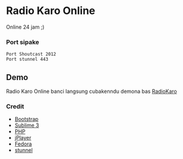 # Radio Karo Online
Online 24 jam ;)


### Port sipake
```
Port Shoutcast 2012
Port stunnel 443
```

## Demo
Radio Karo Online banci langsung cubakenndu demona bas [RadioKaro]

### Credit
- [Bootstrap]
- [Sublime 3]
- [PHP]
- [jPlayer]
- [Fedora]
- [stunnel]

[RadioKaro]:<http://karo.or.id/radio>
[Bootstrap]:<http://getbootstrap.com/>
[Sublime 3]:<https://www.sublimetext.com/>
[Fedora]:<https://getfedora.org/>
[PHP]:<http://php.net>
[jPlayer]:<http://jplayer.org/>
[stunnel]:<https://www.stunnel.org/>